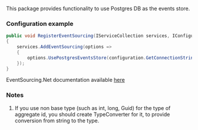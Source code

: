 ﻿This package provides functionality to use Postgres DB as the events store.

### Configuration example

```csharp
public void RegisterEventSourcing(IServiceCollection services, IConfiguration configuration)  
{  
    services.AddEventSourcing(options =>  
    {  
        options.UsePostgresEventsStore(configuration.GetConnectionString("EventsDb"));  
    });
}
```

EventSourcing.Net documentation available [here](https://www.nuget.org/packages/EventSourcing.Net/)

### Notes

1. If you use non base type (such as int, long, Guid) for the type of aggregate id, you should create TypeConverter for it, to provide conversion from string to the type.